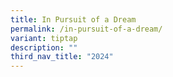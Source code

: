 ```yaml
---
title: In Pursuit of a Dream
permalink: /in-pursuit-of-a-dream/
variant: tiptap
description: ""
third_nav_title: "2024"
---
```

